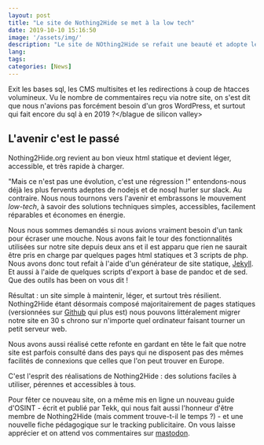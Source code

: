 ```yaml
---
layout: post
title: "Le site de Nothing2Hide se met à la low tech"
date: 2019-10-10 15:16:50
image: '/assets/img/'
description: "Le site de NOthing2Hide se refait une beauté et adopte le style low tech."
lang:
tags:
categories: [News]
---
```


Exit les bases sql, les CMS multisites et les redirections à coup de htacces volumineux. Vu le nombre de commentaires reçu via notre site, on s'est dit que nous n'avions pas forcément besoin d'un gros WordPress, et surtout <blague de silicon valley>qui fait encore du sql à en 2019 ?</blague de silicon valley>

## L'avenir c'est le passé

Nothing2Hide.org revient au bon vieux html statique et devient léger, accessible, et très rapide à charger. 

"Mais ce n'est pas une évolution, c'est une régression !" entendons-nous déjà les plus fervents adeptes de nodejs et de nosql hurler sur slack. Au contraire. Nous nous tournons vers l'avenir et embrassons le mouvement *low-tech*, à savoir des solutions techniques simples, accessibles, facilement réparables et économes en énergie. 

Nous nous sommes demandés si nous avions vraiment besoin d'un tank pour écraser une mouche. Nous avons fait le tour des fonctionnalités utilisées sur notre site depuis deux ans et il est apparu que rien ne saurait être pris en charge par quelques pages html statiques et 3 scripts de php. Nous avons donc tout refait à l'aide d'un générateur de site statique, [Jekyll](https://jekyllrb.com/). Et aussi à l'aide de quelques scripts d'export à base de pandoc et de sed. Que des outils has been on vous dit ! 

Résultat : un site simple à maintenir, léger, et surtout très résilient. Nothing2Hide étant désormais composé majoritairement de pages statiques (versionnées sur [Github](https://github.com/Nothing2Hide/jekyll-website) qui plus est) nous pouvons littéralement migrer notre site en 30 s chrono sur n'importe quel ordinateur faisant tourner un petit serveur web.

Nous avons aussi réalisé cette refonte en gardant en tête le fait que notre site est parfois consulté dans des pays qui ne disposent pas des mêmes facilités de connexions que celles que l'on peut trouver en Europe. 

C'est l'esprit des réalisations de Nothing2Hide : des solutions faciles à utiliser, pérennes et accessibles à tous. 

Pour fêter ce nouveau site, on a même mis en ligne un nouveau guide d'OSINT - écrit et publié par Tekk, qui nous fait aussi l'honneur d'être membre de Nothing2Hide (mais comment trouve-t-il le temps ?) - et une nouvelle fiche pédagogique sur le tracking publicitaire. On vous laisse apprécier et on attend vos commentaires sur [mastodon](https://mamot.fr/@nothing2hide).

